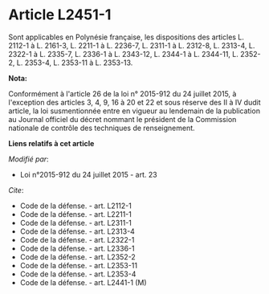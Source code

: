 # Article L2451-1

Sont applicables en Polynésie française, les dispositions des articles L. 2112-1 à L. 2161-3, L. 2211-1 à L. 2236-7, L.
2311-1 à L. 2312-8, L. 2313-4, 
L. 2322-1 à L. 2335-7, L. 2336-1 à L. 2343-12, 
L. 2344-1 à L. 2344-11, 
L. 2352-2, L. 2353-4, L. 2353-11 à L. 2353-13.

**Nota:**

Conformément à l'article 26 de la loi n° 2015-912 du 24 juillet 2015, à l'exception des articles 3, 4, 9, 16 à 20 et 22 et
sous réserve des II à IV dudit article, la loi susmentionnée entre en vigueur au lendemain de la publication au Journal
officiel du décret nommant le président de la Commission nationale de contrôle des techniques de renseignement.

**Liens relatifs à cet article**

_Modifié par_:

  - Loi n°2015-912 du 24 juillet 2015 - art. 23

_Cite_:

  - Code de la défense. - art. L2112-1
  - Code de la défense. - art. L2211-1
  - Code de la défense. - art. L2311-1
  - Code de la défense. - art. L2313-4
  - Code de la défense. - art. L2322-1
  - Code de la défense. - art. L2336-1
  - Code de la défense. - art. L2352-2
  - Code de la défense. - art. L2353-11
  - Code de la défense. - art. L2353-4
  - Code de la défense. - art. L2441-1 (M)
